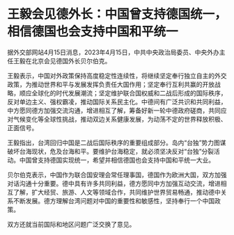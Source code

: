 # 王毅会见德外长：中国曾支持德国统一，相信德国也会支持中国和平统一

据外交部网站4月15日消息，2023年4月15日，中共中央政治局委员、中央外办主任王毅在北京会见德国外长贝尔伯克。

王毅表示，中国对外政策保持高度稳定性连续性，将继续坚定奉行独立自主的外交政策，为推动世界和平与发展发挥负责任大国作用；坚定奉行互利共赢的开放战略，顺应全球化的时代发展潮流；坚定维护联合国权威和二战后形成的国际秩序，反对单边主义、强权霸凌，推动国际关系民主化。中德间有广泛共识和共同利益，中方愿同德方加强交流沟通，增进相互了解，筹备好新一轮中德政府磋商，共同应对气候变化等全球性挑战，推动双边关系健康发展，为动荡不定的世界释放积极、正面信号。

王毅指出，台湾回归中国是二战后国际秩序的重要组成部分。岛内“台独”势力图谋破坏台海现状，危及台海和平。要维护台海稳定，就必须坚决反对“台独”分裂活动。中国曾支持德国实现统一，希望并相信德国也会支持中国和平统一大业。

贝尔伯克表示，中国作为联合国安理会常任理事国，德国作为欧洲大国，双方加强对话沟通十分重要。德中具有许多共同利益，德方愿同中方加强互动交流，增进相互了解，扩大经贸、旅游、人文等领域合作，共同维护世界贸易畅通，推动德中关系不断发展。德方理解台湾问题对中国的重要性和敏感性，坚持奉行一个中国政策。

双方还就当前国际和地区问题广泛交换了意见。

